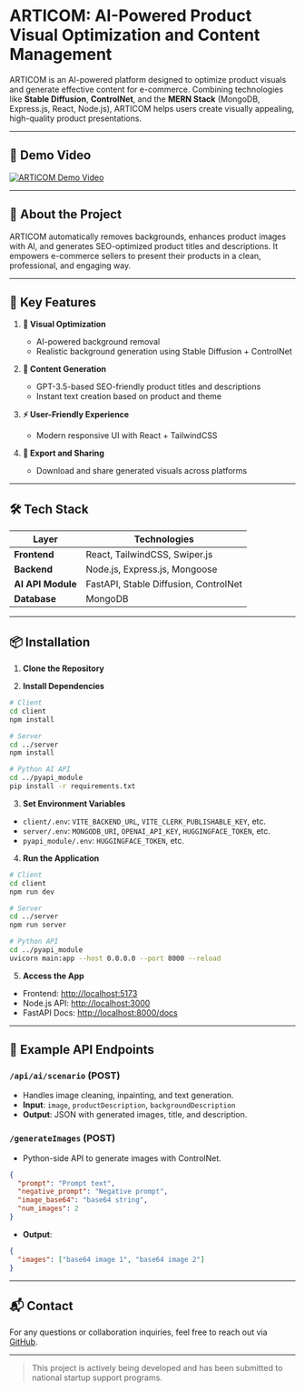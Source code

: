 # ARTICOM: AI-Powered Product Visual Optimization and Content Management

ARTICOM is an AI-powered platform designed to optimize product visuals and generate effective content for e-commerce. Combining technologies like **Stable Diffusion**, **ControlNet**, and the **MERN Stack** (MongoDB, Express.js, React, Node.js), ARTICOM helps users create visually appealing, high-quality product presentations.

---

## 🎥 Demo Video

[![ARTICOM Demo Video](http://img.youtube.com/vi/kfcDh89I4D8/0.jpg)](https://youtu.be/kfcDh89I4D8)

---

## 🚀 About the Project

ARTICOM automatically removes backgrounds, enhances product images with AI, and generates SEO-optimized product titles and descriptions. It empowers e-commerce sellers to present their products in a clean, professional, and engaging way.

---

## 🌟 Key Features

1. **📸 Visual Optimization**
   - AI-powered background removal
   - Realistic background generation using Stable Diffusion + ControlNet

2. **📝 Content Generation**
   - GPT-3.5-based SEO-friendly product titles and descriptions
   - Instant text creation based on product and theme

3. **⚡ User-Friendly Experience**
   - Modern responsive UI with React + TailwindCSS

4. **🔗 Export and Sharing**
   - Download and share generated visuals across platforms

---

## 🛠️ Tech Stack

| Layer             | Technologies                                 |
|------------------|----------------------------------------------|
| **Frontend**      | React, TailwindCSS, Swiper.js                |
| **Backend**       | Node.js, Express.js, Mongoose                |
| **AI API Module** | FastAPI, Stable Diffusion, ControlNet        |
| **Database**      | MongoDB                                      |

---

## 📦 Installation

1. **Clone the Repository**

2. **Install Dependencies**

```bash
# Client
cd client
npm install

# Server
cd ../server
npm install

# Python AI API
cd ../pyapi_module
pip install -r requirements.txt
```

3. **Set Environment Variables**
- `client/.env`: `VITE_BACKEND_URL`, `VITE_CLERK_PUBLISHABLE_KEY`, etc.
- `server/.env`: `MONGODB_URI`, `OPENAI_API_KEY`, `HUGGINGFACE_TOKEN`, etc.
- `pyapi_module/.env`: `HUGGINGFACE_TOKEN`, etc.

4. **Run the Application**
```bash
# Client
cd client
npm run dev

# Server
cd ../server
npm run server

# Python API
cd ../pyapi_module
uvicorn main:app --host 0.0.0.0 --port 8000 --reload
```

5. **Access the App**
- Frontend: [http://localhost:5173](http://localhost:5173)
- Node.js API: [http://localhost:3000](http://localhost:3000)
- FastAPI Docs: [http://localhost:8000/docs](http://localhost:8000/docs)

---

## 📖 Example API Endpoints

### `/api/ai/scenario` (POST)
- Handles image cleaning, inpainting, and text generation.
- **Input**: `image`, `productDescription`, `backgroundDescription`
- **Output**: JSON with generated images, title, and description.

### `/generateImages` (POST)
- Python-side API to generate images with ControlNet.
```json
{
  "prompt": "Prompt text",
  "negative_prompt": "Negative prompt",
  "image_base64": "base64 string",
  "num_images": 2
}
```
- **Output**:
```json
{
  "images": ["base64 image 1", "base64 image 2"]
}
```

---

## 📬 Contact
For any questions or collaboration inquiries, feel free to reach out via [GitHub](https://github.com/muhammedaliuyanik).

---

> This project is actively being developed and has been submitted to national startup support programs.

